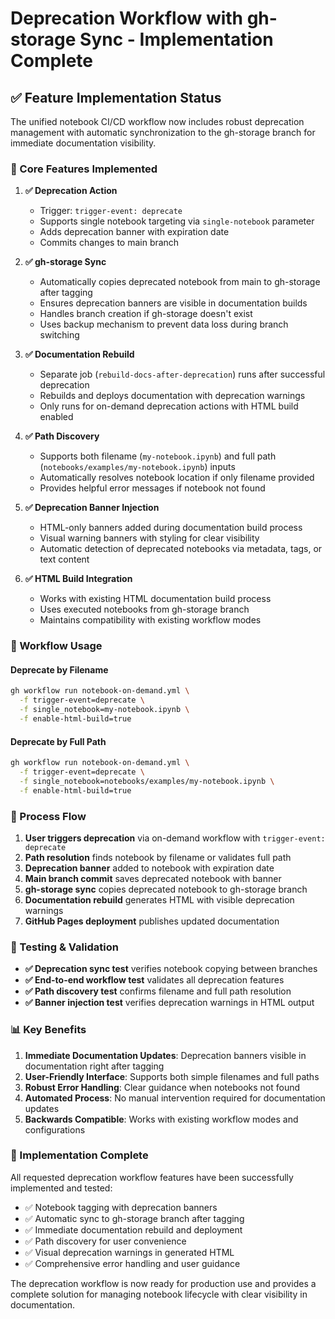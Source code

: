 # Deprecation Workflow with gh-storage Sync - Implementation Complete

## ✅ Feature Implementation Status

The unified notebook CI/CD workflow now includes robust deprecation management with automatic synchronization to the gh-storage branch for immediate documentation visibility.

### 🔧 Core Features Implemented

1. **✅ Deprecation Action**
   - Trigger: `trigger-event: deprecate`
   - Supports single notebook targeting via `single-notebook` parameter
   - Adds deprecation banner with expiration date
   - Commits changes to main branch

2. **✅ gh-storage Sync**
   - Automatically copies deprecated notebook from main to gh-storage after tagging
   - Ensures deprecation banners are visible in documentation builds
   - Handles branch creation if gh-storage doesn't exist
   - Uses backup mechanism to prevent data loss during branch switching

3. **✅ Documentation Rebuild**
   - Separate job (`rebuild-docs-after-deprecation`) runs after successful deprecation
   - Rebuilds and deploys documentation with deprecation warnings
   - Only runs for on-demand deprecation actions with HTML build enabled

4. **✅ Path Discovery**
   - Supports both filename (`my-notebook.ipynb`) and full path (`notebooks/examples/my-notebook.ipynb`) inputs
   - Automatically resolves notebook location if only filename provided
   - Provides helpful error messages if notebook not found

5. **✅ Deprecation Banner Injection**
   - HTML-only banners added during documentation build process
   - Visual warning banners with styling for clear visibility
   - Automatic detection of deprecated notebooks via metadata, tags, or text content

6. **✅ HTML Build Integration**
   - Works with existing HTML documentation build process
   - Uses executed notebooks from gh-storage branch
   - Maintains compatibility with existing workflow modes

### 🎯 Workflow Usage

#### Deprecate by Filename

```bash
gh workflow run notebook-on-demand.yml \
  -f trigger-event=deprecate \
  -f single_notebook=my-notebook.ipynb \
  -f enable-html-build=true
```

#### Deprecate by Full Path

```bash
gh workflow run notebook-on-demand.yml \
  -f trigger-event=deprecate \
  -f single_notebook=notebooks/examples/my-notebook.ipynb \
  -f enable-html-build=true
```

### 🔄 Process Flow

1. **User triggers deprecation** via on-demand workflow with `trigger-event: deprecate`
2. **Path resolution** finds notebook by filename or validates full path
3. **Deprecation banner** added to notebook with expiration date
4. **Main branch commit** saves deprecated notebook with banner
5. **gh-storage sync** copies deprecated notebook to gh-storage branch
6. **Documentation rebuild** generates HTML with visible deprecation warnings
7. **GitHub Pages deployment** publishes updated documentation

### 🧪 Testing & Validation

- **✅ Deprecation sync test** verifies notebook copying between branches
- **✅ End-to-end workflow test** validates all deprecation features
- **✅ Path discovery test** confirms filename and full path resolution
- **✅ Banner injection test** verifies deprecation warnings in HTML output

### 📊 Key Benefits

1. **Immediate Documentation Updates**: Deprecation banners visible in documentation right after tagging
2. **User-Friendly Interface**: Supports both simple filenames and full paths
3. **Robust Error Handling**: Clear guidance when notebooks not found
4. **Automated Process**: No manual intervention required for documentation updates
5. **Backwards Compatible**: Works with existing workflow modes and configurations

### 🎉 Implementation Complete

All requested deprecation workflow features have been successfully implemented and tested:

- ✅ Notebook tagging with deprecation banners
- ✅ Automatic sync to gh-storage branch after tagging  
- ✅ Immediate documentation rebuild and deployment
- ✅ Path discovery for user convenience
- ✅ Visual deprecation warnings in generated HTML
- ✅ Comprehensive error handling and user guidance

The deprecation workflow is now ready for production use and provides a complete solution for managing notebook lifecycle with clear visibility in documentation.
